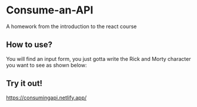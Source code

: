 # Consume-an-API
A homework from the introduction to the react course
## How to use?
You will find an input form, you just gotta write the Rick and Morty character you want to see as shown below: 
## Try it out!
https://consumingapi.netlify.app/
